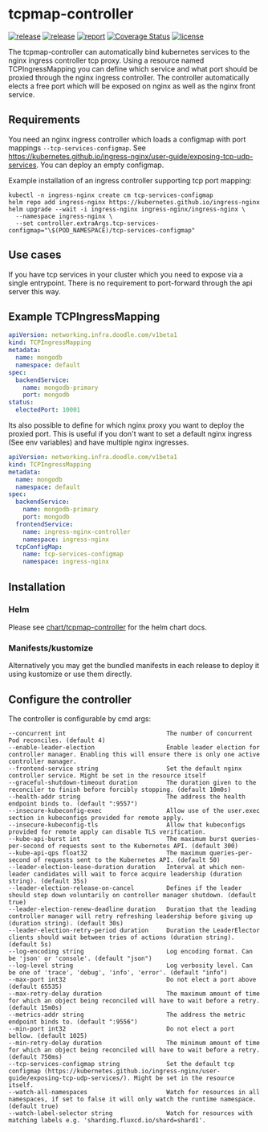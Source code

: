 # tcpmap-controller

[![release](https://img.shields.io/github/release/DoodleScheduling/tcpmap-controller/all.svg)](https://github.com/DoodleScheduling/tcpmap-controller/releases)
[![release](https://github.com/doodlescheduling/tcpmap-controller/actions/workflows/release.yaml/badge.svg)](https://github.com/doodlescheduling/tcpmap-controller/actions/workflows/release.yaml)
[![report](https://goreportcard.com/badge/github.com/DoodleScheduling/tcpmap-controller)](https://goreportcard.com/report/github.com/DoodleScheduling/tcpmap-controller)
[![Coverage Status](https://coveralls.io/repos/github/DoodleScheduling/tcpmap-controller/badge.svg?branch=master)](https://coveralls.io/github/DoodleScheduling/tcpmap-controller?branch=master)
[![license](https://img.shields.io/github/license/DoodleScheduling/tcpmap-controller.svg)](https://github.com/DoodleScheduling/tcpmap-controller/blob/master/LICENSE)


The tcpmap-controller can automatically bind kubernetes services to the nginx ingress controller tcp proxy.
Using a resource named TCPIngressMapping you can define which service and what port should be proxied through the nginx ingress controller.
The controller automatically elects a free port which will be exposed on nginx as well as the nginx front service.

## Requirements

You need an nginx ingress controller which loads a configmap with port mappings `--tcp-services-configmap`.
See https://kubernetes.github.io/ingress-nginx/user-guide/exposing-tcp-udp-services.
You can deploy an empty configmap.

Example installation of an ingress controller supporting tcp port mapping:
```
kubectl -n ingress-nginx create cm tcp-services-configmap
helm repo add ingress-nginx https://kubernetes.github.io/ingress-nginx
helm upgrade --wait -i ingress-nginx ingress-nginx/ingress-nginx \
  --namespace ingress-nginx \
  --set controller.extraArgs.tcp-services-configmap="\$(POD_NAMESPACE)/tcp-services-configmap"
```

## Use cases
If you have tcp services in your cluster which you need to expose via a single entrypoint.
There is no requirement to port-forward through the api server this way.


## Example TCPIngressMapping

```yaml
apiVersion: networking.infra.doodle.com/v1beta1
kind: TCPIngressMapping
metadata:
  name: mongodb
  namespace: default
spec:
  backendService:
    name: mongodb-primary
    port: mongodb
status:
  electedPort: 10001
```

Its also possible to define for which nginx proxy you want to deploy the proxied port.
This is useful if you don't want to set a default nginx ingress (See env variables) and have multiple nginx ingresses.

```yaml
apiVersion: networking.infra.doodle.com/v1beta1
kind: TCPIngressMapping
metadata:
  name: mongodb
  namespace: default
spec:
  backendService:
    name: mongodb-primary
    port: mongodb
  frontendService:
    name: ingress-nginx-controller
    namespace: ingress-nginx
  tcpConfigMap:
    name: tcp-services-configmap
    namespace: ingress-nginx
```

## Installation

### Helm

Please see [chart/tcpmap-controller](https://github.com/DoodleScheduling/tcpmap-controller/tree/master/chart/tcpmap-controller) for the helm chart docs.

### Manifests/kustomize

Alternatively you may get the bundled manifests in each release to deploy it using kustomize or use them directly.


## Configure the controller

The controller is configurable by cmd args:
```
--concurrent int                            The number of concurrent Pod reconciles. (default 4)
--enable-leader-election                    Enable leader election for controller manager. Enabling this will ensure there is only one active controller manager.
--frontend-service string                   Set the default nginx controller service. Might be set in the resource itself
--graceful-shutdown-timeout duration        The duration given to the reconciler to finish before forcibly stopping. (default 10m0s)
--health-addr string                        The address the health endpoint binds to. (default ":9557")
--insecure-kubeconfig-exec                  Allow use of the user.exec section in kubeconfigs provided for remote apply.
--insecure-kubeconfig-tls                   Allow that kubeconfigs provided for remote apply can disable TLS verification.
--kube-api-burst int                        The maximum burst queries-per-second of requests sent to the Kubernetes API. (default 300)
--kube-api-qps float32                      The maximum queries-per-second of requests sent to the Kubernetes API. (default 50)
--leader-election-lease-duration duration   Interval at which non-leader candidates will wait to force acquire leadership (duration string). (default 35s)
--leader-election-release-on-cancel         Defines if the leader should step down voluntarily on controller manager shutdown. (default true)
--leader-election-renew-deadline duration   Duration that the leading controller manager will retry refreshing leadership before giving up (duration string). (default 30s)
--leader-election-retry-period duration     Duration the LeaderElector clients should wait between tries of actions (duration string). (default 5s)
--log-encoding string                       Log encoding format. Can be 'json' or 'console'. (default "json")
--log-level string                          Log verbosity level. Can be one of 'trace', 'debug', 'info', 'error'. (default "info")
--max-port int32                            Do not elect a port above (default 65535)
--max-retry-delay duration                  The maximum amount of time for which an object being reconciled will have to wait before a retry. (default 15m0s)
--metrics-addr string                       The address the metric endpoint binds to. (default ":9556")
--min-port int32                            Do not elect a port bellow. (default 1025)
--min-retry-delay duration                  The minimum amount of time for which an object being reconciled will have to wait before a retry. (default 750ms)
--tcp-services-configmap string             Set the default tcp configmap (https://kubernetes.github.io/ingress-nginx/user-guide/exposing-tcp-udp-services/). Might be set in the resource itself.
--watch-all-namespaces                      Watch for resources in all namespaces, if set to false it will only watch the runtime namespace. (default true)
--watch-label-selector string               Watch for resources with matching labels e.g. 'sharding.fluxcd.io/shard=shard1'.
```
